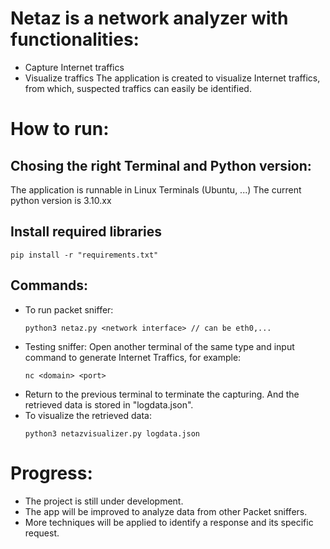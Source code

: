 # Netaz is a network analyzer with functionalities:
  - Capture Internet traffics
  - Visualize traffics
The application is created to visualize Internet traffics, from which, suspected traffics can easily be identified.
# How to run:
## Chosing the right Terminal and Python version:
  The application is runnable in Linux Terminals (Ubuntu, ...) 
  The current python version is 3.10.xx
## Install required libraries
  ```
  pip install -r "requirements.txt"
  ```
## Commands:
  - To run packet sniffer:
    ```
    python3 netaz.py <network interface> // can be eth0,...
    ```
  - Testing sniffer: Open another terminal of the same type and input command to generate Internet Traffics, for example:
    ```
    nc <domain> <port>
    ```
  - Return to the previous terminal to terminate the capturing. And the retrieved data is stored in "logdata.json".
  - To visualize the retrieved data:
    ```
    python3 netazvisualizer.py logdata.json
    ```

# Progress:
- The project is still under development.
- The app will be improved to analyze data from other Packet sniffers.
- More techniques will be applied to identify a response and its specific request.
  
